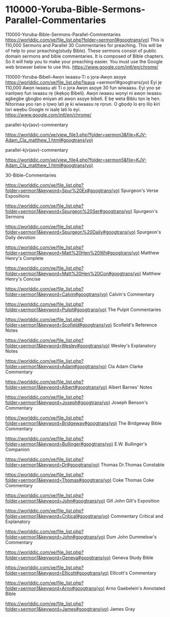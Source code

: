 # 110000-Yoruba-Bible-Sermons-Parallel-Commentaries
110000-Yoruba-Bible-Sermons-Parallel-Commentaries
https://worlddic.com/xe/file_list.php?folder=sermon1#googtrans(yo) 
This is 110,000 Sermons and Parallel 30 Commentaries for preaching. 
This will be of help to your preaching(study Bible). 
These sermons consist of public domain sermons and bible commentaries. 
It is composed of Bible chapters. 
So it will help you to make your preaching easier.
You must use the Google web browser below to use this.
https://www.google.com/intl/en/chrome/

110000-Yoruba-Bibeli-Awọn iwaasu-Ti o jọra-Awọn asọye
https://worlddic.com/xe/file_list.php?ipaya =sermon1#googtrans(yo)
Eyi jẹ 110,000 Awọn iwaasu ati Ti o jọra Awọn asọye 30 fun wiwaasu.
Eyi yoo ṣe iranlọwọ fun iwaasu rẹ (ikẹkọọ Bibeli).
Awọn iwaasu wọnyi ni awọn iwaasu agbegbe gbogbo eniyan ati awọn asọye bibeli.
E bẹ weta Biblu tọn lẹ hẹn.
Nitorinaa yoo ran ọ lọwọ lati jẹ ki wiwaasu rẹ rọrun.
O gbọdọ lo ẹrọ lilọ kiri lori wẹẹbu Google ni isalẹ lati lo eyi.
https://www.google.com/intl/en/chrome/


parallel-kjv(asv)-commentary

https://worlddic.com/xe/view_file3.php?folder=sermon3&file=KJV-Adam_Cla_matthew_1.html#googtrans(yo) 

parallel-kjv(asv)-commentary

https://worlddic.com/xe/view_file4.php?folder=sermon5&file=KJV-Adam_Cla_matthew_1.html#googtrans(yo)

30-Bible-Commentaries

 https://worlddic.com/xe/file_list.php?folder=sermon1&keyword=Spur%20Ex#googtrans(yo) Spurgeon's Verse Expositions 
 
 https://worlddic.com/xe/file_list.php?folder=sermon1&keyword=Spurgeon%20Ser#googtrans(yo) Spurgeon's Sermons 
 
 https://worlddic.com/xe/file_list.php?folder=sermon1&keyword=Spurgeon%20Daily#googtrans(yo) Spurgeon's Daily devotion 
 
 https://worlddic.com/xe/file_list.php?folder=sermon1&keyword=Matt%20Hen%20Wh#googtrans(yo) Matthew Henry's Complete 
 
 https://worlddic.com/xe/file_list.php?folder=sermon1&keyword=Matt%20Hen%20Con#googtrans(yo) Matthew Henry's Concise 


 https://worlddic.com/xe/file_list.php?folder=sermon1&keyword=Calvin#googtrans(yo) Calvin's Commentary  
 
 https://worlddic.com/xe/file_list.php?folder=sermon1&keyword=Pulpit#googtrans(yo) The Pulpit Commentaries 
 
 https://worlddic.com/xe/file_list.php?folder=sermon1&keyword=Scofield#googtrans(yo) Scofield's Reference Notes  
 
 https://worlddic.com/xe/file_list.php?folder=sermon1&keyword=Wesley#googtrans(yo) Wesley's Explanatory Notes 
 
 https://worlddic.com/xe/file_list.php?folder=sermon1&keyword=Adam#googtrans(yo) Cla Adam Clarke Commentary 
 

 https://worlddic.com/xe/file_list.php?folder=sermon1&keyword=Albert#googtrans(yo) Albert Barnes' Notes 
 
 https://worlddic.com/xe/file_list.php?folder=sermon1&keyword=Joseph#googtrans(yo) Joseph Benson's Commentary 
 
 https://worlddic.com/xe/file_list.php?folder=sermon1&keyword=Bridgeway#googtrans(yo) The Bridgeway Bible Commentary 
 
 https://worlddic.com/xe/file_list.php?folder=sermon1&keyword=Bullinger#googtrans(yo) E.W. Bullinger's Companion 
 
 https://worlddic.com/xe/file_list.php?folder=sermon1&keyword=Dr#googtrans(yo) Thomas Dr.Thomas Constable 
 
 
 https://worlddic.com/xe/file_list.php?folder=sermon1&keyword=Thomas#googtrans(yo) Coke Thomas Coke Commentary 
 
 https://worlddic.com/xe/file_list.php?folder=sermon1&keyword=John#googtrans(yo) Gill John Gill's Exposition 
 
 https://worlddic.com/xe/file_list.php?folder=sermon1&keyword=Critical#googtrans(yo) Commentary Critical and Explanatory 
 
 https://worlddic.com/xe/file_list.php?folder=sermon1&keyword=John#googtrans(yo) Dum John Dummelow's Commentary 
 
 https://worlddic.com/xe/file_list.php?folder=sermon1&keyword=Geneva#googtrans(yo) Geneva Study Bible 
 
 
 https://worlddic.com/xe/file_list.php?folder=sermon1&keyword=Ellicott#googtrans(yo) Ellicott's Commentary 
 
 https://worlddic.com/xe/file_list.php?folder=sermon1&keyword=Arno#googtrans(yo) Arno Gaebelein's Annotated Bible 
 
 https://worlddic.com/xe/file_list.php?folder=sermon1&keyword=James#googtrans(yo) James Gray 
 
 
